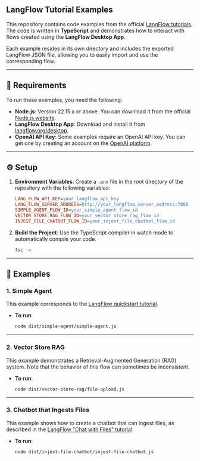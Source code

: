 ## **LangFlow Tutorial Examples**

This repository contains code examples from the official [LangFlow tutorials](https://docs.langflow.org/). The code is written in **TypeScript** and demonstrates how to interact with flows created using the **LangFlow Desktop App**.

Each example resides in its own directory and includes the exported LangFlow JSON file, allowing you to easily import and use the corresponding flow.

---

## **📝 Requirements**

To run these examples, you need the following:

- **Node.js**: Version 22.15.x or above. You can download it from the official [Node.js website](https://nodejs.org/en/download/).
- **LangFlow Desktop App**: Download and install it from [langflow.org/desktop](https://www.langflow.org/desktop).
- **OpenAI API Key**: Some examples require an OpenAI API key. You can get one by creating an account on the [OpenAI platform](https://platform.openai.com/settings/organization/api-keys).

---

## **⚙️ Setup**

1.  **Environment Variables**: Create a `.env` file in the root directory of the repository with the following variables:

    ```ini
    LANG_FLOW_API_KEY=your_langflow_api_key
    LANG_FLOW_SERVER_ADDRESS=http://your_langflow_server_address:7860
    SIMPLE_AGENT_FLOW_ID=your_simple_agent_flow_id
    VECTOR_STORE_RAG_FLOW_ID=your_vector_store_rag_flow_id
    INJEST_FILE_CHATBOT_FLOW_ID=your_injest_file_chatbot_flow_id
    ```

2.  **Build the Project**: Use the TypeScript compiler in watch mode to automatically compile your code.

    ```bash
    tsc -w
    ```

---

## **🚀 Examples**

### **1. Simple Agent**

This example corresponds to the [LangFlow quickstart tutorial](https://docs.langflow.org/get-started-quickstart).

- **To run**:
  ```bash
  node dist/simple-agent/simple-agent.js
  ```

---

### **2. Vector Store RAG**

This example demonstrates a Retrieval-Augmented Generation (RAG) system. Note that the behavior of this flow can sometimes be inconsistent.

- **To run**:
  ```bash
  node dist/vector-store-rag/file-upload.js
  ```

---

### **3. Chatbot that Ingests Files**

This example shows how to create a chatbot that can ingest files, as described in the [LangFlow "Chat with Files" tutorial](https://docs.langflow.org/chat-with-files).

- **To run**:
  ```bash
  node dist/injest-file-chatbot/injest-file-chatbot.js
  ```
